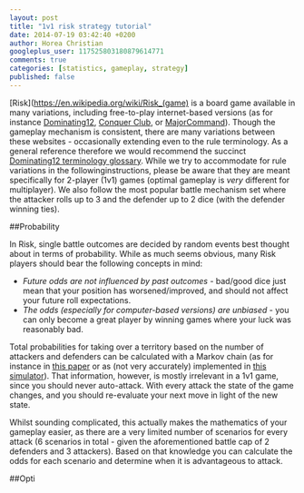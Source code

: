 ```yaml
---
layout: post
title: "1v1 risk strategy tutorial"
date: 2014-07-19 03:42:40 +0200
author: Horea Christian
googleplus_user: 117525803180879614771
comments: true
categories: [statistics, gameplay, strategy]
published: false
---
```


[Risk](https://en.wikipedia.org/wiki/Risk_(game) is a board game available in many variations, including free-to-play internet-based versions (as for instance [Dominating12](), [Conquer Club](http://www.conquerclub.com/), or [MajorCommand](http://www.majorcommand.com/)).
Though the gameplay mechanism is consistent, there are many variations between these websites - occasionally extending even to the rule terminology.
As a general reference therefore we would recommend the succinct [Dominating12 terminology glossary](http://www.dominating12.com/?cmd=tutorial&act=glossary).
While we try to accommodate for rule variations in the followinginstructions, please be aware that they are meant specifically for 2-player (1v1) games (optimal gameplay is *very* different for multiplayer).
We also follow the most popular battle mechanism set where the attacker rolls up to 3 and the defender up to 2 dice (with the defender winning ties).

<!-- more -->

##Probability

In Risk, single battle outcomes are decided by random events best thought about in terms of probability.
While as much seems obvious, many Risk players should bear the following concepts in mind:

* *Future odds are not influenced by past outcomes* - bad/good dice just mean that your position has worsened/improved, and should not affect your future roll expectations.
* *The odds (especially for computer-based versions) are unbiased* - you can only become a great player by winning games where your luck was reasonably bad.

Total probabilities for taking over a territory based on the number of attackers and defenders can be calculated with a Markov chain (as for instance in [this paper](http://www4.stat.ncsu.edu/~jaosborn/research/RISK.pdf) or as (not very accurately) implemented in [this simulator](http://riskodds.com/index.php)).
That information, however, is mostly irrelevant in a 1v1 game, since you should never auto-attack.
With every attack the state of the game changes, and you should re-evaluate your next move in light of the new state.

Whilst sounding complicated, this actually makes the mathematics of your gameplay easier, as there are a very limited number of scenarios for every attack (6 scenarios in total - given the aforementioned battle cap of 2 defenders and 3 attackers).
Based on that knowledge you can calculate the odds for each scenario and determine when it is advantageous to attack.

##Opti


